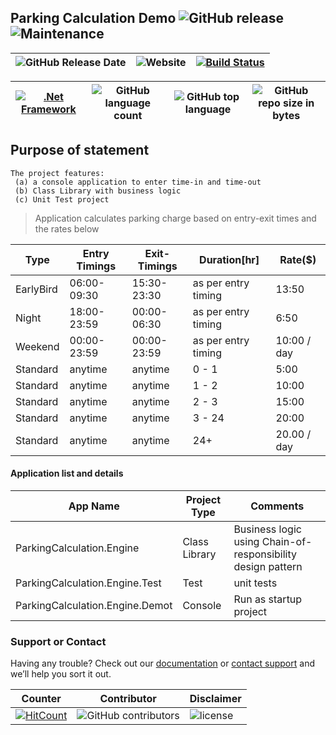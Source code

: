 ## Parking Calculation Demo ![GitHub release](https://img.shields.io/github/release/ajeetx/ParkingCalculation.Demo.svg?style=for-the-badge)![Maintenance](https://img.shields.io/maintenance/yes/2018.svg?style=for-the-badge)

| ![GitHub Release Date](https://img.shields.io/github/release-date/ajeetx/ParkingCalculation.Demo.svg?style=plastic) | ![Website](https://img.shields.io/website-stable-offline-green-red/http/ajeetx.github.io/ParkingCalculation.Demo.svg?label=status&style=plastic)|[![Build Status](https://travis-ci.org/AJEETX/ParkingCalculation.Demo.png?branch=master&style=for-the-badge)](https://travis-ci.org/AJEETX/ParkingCalculation.Demo)
|  --- | ---     | ---   |

 [![.Net Framework](https://img.shields.io/badge/DotNet-4.5.2-blue.svg?style=plastic)](https://www.microsoft.com/en-au/download/details.aspx?id=42642) | ![GitHub language count](https://img.shields.io/github/languages/count/ajeetx/ParkingCalculation.Demo.svg?style=plastic)| ![GitHub top language](https://img.shields.io/github/languages/top/ajeetx/ParkingCalculation.Demo.svg) |![GitHub repo size in bytes](https://img.shields.io/github/repo-size/ajeetx/ParkingCalculation.Demo.svg) 
| ---          | ---        | ---      | ---       |

## Purpose of statement
```
The project features: 
 (a) a console application to enter time-in and time-out
 (b) Class Library with business logic 
 (c) Unit Test project
```

> Application calculates parking charge based on entry-exit times and the rates below

| Type | Entry Timings | Exit-Timings|Duration[hr] | Rate($) |
| ---  | ---           | ---          | ---  | --- |
| EarlyBird | 06:00-09:30 | 15:30-23:30 | as per entry timing| 13:50 |
| Night | 18:00-23:59 | 00:00-06:30 |as per entry timing| 6:50 |
| Weekend | 00:00-23:59 | 00:00-23:59 |as per entry timing| 10:00 / day | 
| Standard | anytime| anytime |0 - 1 |5:00 |
| Standard | anytime| anytime | 1 - 2 | 10:00 |
| Standard | anytime| anytime| 2 - 3 | 15:00 |
| Standard | anytime| anytime| 3 - 24 | 20:00 |
| Standard | anytime| anytime| 24+ | 20.00 / day |

#### Application list and details

| App Name| Project Type | Comments|
| --- | --- | --- |
| ParkingCalculation.Engine| Class Library |Business logic using Chain-of-responsibility design pattern |
| ParkingCalculation.Engine.Test | Test  |unit tests|
| ParkingCalculation.Engine.Demot | Console  | Run as startup project |

### Support or Contact

Having any trouble? Check out our [documentation](https://github.com/AJEETX/ParkingCalculation.Demo/blob/master/README.md) or [contact support](mailto:ajeetkumar@email.com) and we’ll help you sort it out.

|  Counter   | Contributor | Disclaimer
| ---        | ---         | --- |
|[ ![HitCount](http://hits.dwyl.io/ajeetx/ParkingCalculation.Demo/projects/1.svg)](http://hits.dwyl.io/ajeetx/ParkingCalculation.Demo/projects/1) | ![GitHub contributors](https://img.shields.io/github/contributors/ajeetx/ParkingCalculation.Demo.svg?style=plastic)|![license](https://img.shields.io/github/license/ajeetx/ParkingCalculation.Demo.svg?style=plastic)
